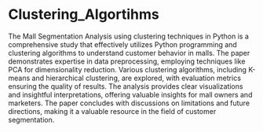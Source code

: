 # Clustering_Algortihms
The Mall Segmentation Analysis using clustering techniques in Python is a comprehensive study that effectively utilizes Python programming and clustering algorithms to understand customer behavior in malls. The paper demonstrates expertise in data preprocessing, employing techniques like PCA for dimensionality reduction. Various clustering algorithms, including K-means and hierarchical clustering, are explored, with evaluation metrics ensuring the quality of results. The analysis provides clear visualizations and insightful interpretations, offering valuable insights for mall owners and marketers. The paper concludes with discussions on limitations and future directions, making it a valuable resource in the field of customer segmentation.
